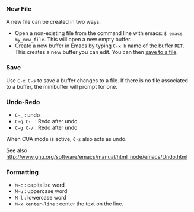 ### New File

A new file can be created in two ways:
- Open a non-existing file from the command line with emacs: `$ emacs my_new_file`.  This will open a new empty buffer.
- Create a new buffer in Emacs by typing `C-x b` name of the buffer `RET`.  This creates a new buffer you can edit.  You can then [save to a file](editing.md#Save).

### Save

Use `C-x C-s` to save a buffer changes to a file.  If there is no file associated to a buffer, the minibuffer will prompt for one.

### Undo-Redo

- `C-_` : undo
- `C-g C-_` : Redo after undo
- `C-g C-/` : Redo after undo

When CUA mode is active, `C-z` also acts as undo.

See also http://www.gnu.org/software/emacs/manual/html_node/emacs/Undo.html

### Formatting

- `M-c` : capitalize word
- `M-u` : uppercase word
- `M-l` : lowercase word
- `M-x center-line` : center the text on the line.